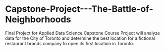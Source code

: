 # Capstone-Project---The-Battle-of-Neighborhoods
Final Project for Applied Data Science Capstone Course
Project will analyze data for the City of Toronto and determine the best location for a fictional restaurant brands company to open its first location in Toronto.
